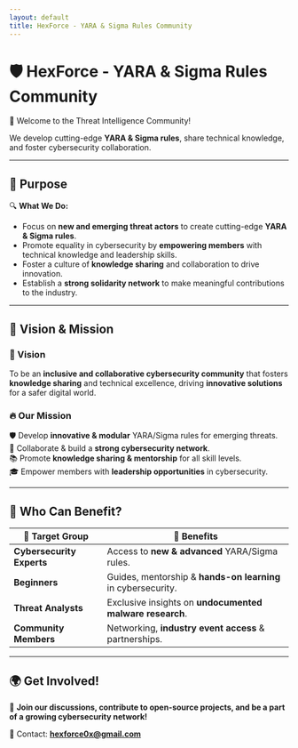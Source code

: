 ```yaml
---
layout: default
title: HexForce - YARA & Sigma Rules Community
---
```


# 🛡️ HexForce - YARA & Sigma Rules Community  

🚀 Welcome to the Threat Intelligence Community!  

We develop cutting-edge **YARA & Sigma rules**, share technical knowledge, and foster cybersecurity collaboration.  

---

## 📌 Purpose  

🔍 **What We Do:**  
- Focus on **new and emerging threat actors** to create cutting-edge **YARA & Sigma rules**.  
- Promote equality in cybersecurity by **empowering members** with technical knowledge and leadership skills.  
- Foster a culture of **knowledge sharing** and collaboration to drive innovation.  
- Establish a **strong solidarity network** to make meaningful contributions to the industry.  

---

## 🌟 Vision & Mission  

### 📌 Vision  
To be an **inclusive and collaborative cybersecurity community** that fosters **knowledge sharing** and technical excellence, driving **innovative solutions** for a safer digital world.  

### 🔥 Our Mission  
🛡️ Develop **innovative & modular** YARA/Sigma rules for emerging threats.  
🤝 Collaborate & build a **strong cybersecurity network**.  
📚 Promote **knowledge sharing & mentorship** for all skill levels.  
🎓 Empower members with **leadership opportunities** in cybersecurity.  

---

## 📌 Who Can Benefit?  

| 🎯 Target Group        | 🚀 Benefits |
|----------------------|------------|
| **Cybersecurity Experts**  | Access to **new & advanced** YARA/Sigma rules. |
| **Beginners**  | Guides, mentorship & **hands-on learning** in cybersecurity. |
| **Threat Analysts**  | Exclusive insights on **undocumented malware research**. |
| **Community Members**  | Networking, **industry event access** & partnerships. |

---

## 🌍 Get Involved!  
🔗 **Join our discussions, contribute to open-source projects, and be a part of a growing cybersecurity network!**  

📩 Contact: **hexforce0x@gmail.com**  
